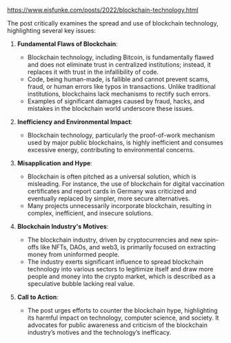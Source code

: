 
https://www.eisfunke.com/posts/2022/blockchain-technology.html

The post critically examines the spread and use of blockchain technology, highlighting several key issues:

1. **Fundamental Flaws of Blockchain**:
   - Blockchain technology, including Bitcoin, is fundamentally flawed and does not eliminate trust in centralized institutions; instead, it replaces it with trust in the infallibility of code.
   - Code, being human-made, is fallible and cannot prevent scams, fraud, or human errors like typos in transactions. Unlike traditional institutions, blockchains lack mechanisms to rectify such errors.
   - Examples of significant damages caused by fraud, hacks, and mistakes in the blockchain world underscore these issues.

2. **Inefficiency and Environmental Impact**:
   - Blockchain technology, particularly the proof-of-work mechanism used by major public blockchains, is highly inefficient and consumes excessive energy, contributing to environmental concerns.

3. **Misapplication and Hype**:
   - Blockchain is often pitched as a universal solution, which is misleading. For instance, the use of blockchain for digital vaccination certificates and report cards in Germany was criticized and eventually replaced by simpler, more secure alternatives.
   - Many projects unnecessarily incorporate blockchain, resulting in complex, inefficient, and insecure solutions.

4. **Blockchain Industry's Motives**:
   - The blockchain industry, driven by cryptocurrencies and new spin-offs like NFTs, DAOs, and web3, is primarily focused on extracting money from uninformed people.
   - The industry exerts significant influence to spread blockchain technology into various sectors to legitimize itself and draw more people and money into the crypto market, which is described as a speculative bubble lacking real value.

5. **Call to Action**:
   - The post urges efforts to counter the blockchain hype, highlighting its harmful impact on technology, computer science, and society. It advocates for public awareness and criticism of the blockchain industry’s motives and the technology’s inefficacy.